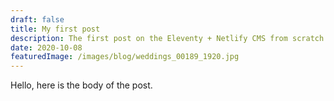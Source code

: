 ```yaml
---
draft: false
title: My first post
description: The first post on the Eleventy + Netlify CMS from scratch blog
date: 2020-10-08
featuredImage: /images/blog/weddings_00189_1920.jpg
---
```


Hello, here is the body of the post.
